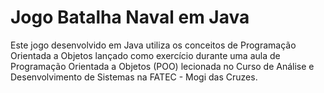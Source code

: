 <h1>Jogo Batalha Naval em Java</h1>

Este jogo desenvolvido em Java utiliza os conceitos de Programação Orientada a Objetos lançado como exercício durante uma aula de Programação Orientada a Objetos (POO) lecionada no Curso de Análise e Desenvolvimento de Sistemas na FATEC - Mogi das Cruzes.
